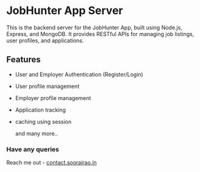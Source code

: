 # **JobHunter App Server**

This is the backend server for the JobHunter App, built using Node.js, Express, and MongoDB. It provides RESTful APIs for managing job listings, user profiles, and applications.

## **Features**

- User and Employer Authentication (Register/Login)
- User profile management
- Employer profile management
- Application tracking
- caching using session
        
  and many more..

### **Have any queries**

Reach me out -  [contact.soorajrao.in](https://contact.soorajrao.in)